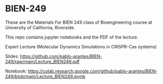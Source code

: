 # BIEN-249

These are the Materials For BIEN 249 class of Bioengineering course at University of California, Riverside.  

This repo contains jupyter notebooks and the PDF of the lecture.  

Expert Lecture (Molecular Dynamics Simulations in CRISPR-Cas systems) 

Slides: https://github.com/pablo-arantes/BIEN-249/raw/main/Lecture_BIEN249.pdf

Notebook: https://colab.research.google.com/github/pablo-arantes/BIEN-249/blob/main/Lecture_BIEN249.ipynb
